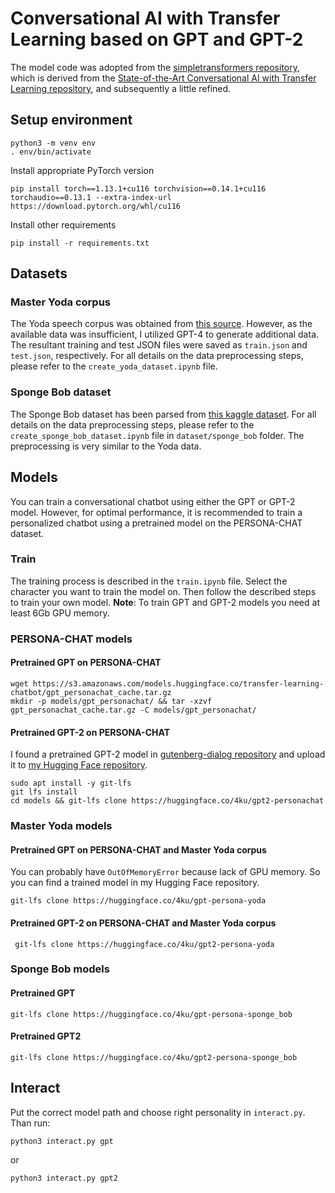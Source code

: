 # Conversational AI with Transfer Learning based on GPT and GPT-2

The model code was adopted from the [simpletransformers repository](https://github.com/ThilinaRajapakse/simpletransformers), which is derived from the [State-of-the-Art Conversational AI with Transfer Learning repository](https://github.com/huggingface/transfer-learning-conv-ai), and subsequently a little refined.

## Setup environment
```
python3 -m venv env
. env/bin/activate
```

Install appropriate PyTorch version
```
pip install torch==1.13.1+cu116 torchvision==0.14.1+cu116 torchaudio==0.13.1 --extra-index-url https://download.pytorch.org/whl/cu116
```

Install other requirements
```
pip install -r requirements.txt
```
## Datasets
### Master Yoda corpus

The Yoda speech corpus was obtained from [this source](https://www.kaggle.com/datasets/stefanocoretta/yoda-speech-corpus). However, as the available data was insufficient, I utilized GPT-4 to generate additional data. The resultant training and test JSON files were saved as `train.json` and `test.json`, respectively. For all details on the data preprocessing steps, please refer to the `create_yoda_dataset.ipynb` file.

### Sponge Bob dataset
The Sponge Bob dataset has been parsed from [this kaggle dataset](https://www.kaggle.com/datasets/mikhailgaerlan/spongebob-squarepants-completed-transcripts). For all details on the data preprocessing steps, please refer to the `create_sponge_bob_dataset.ipynb` file in `dataset/sponge_bob` folder. The preprocessing is very similar to the Yoda data. 

## Models
You can train a conversational chatbot using either the GPT or GPT-2 model. However, for optimal performance, it is recommended to train a personalized chatbot using a pretrained model on the PERSONA-CHAT dataset.

### Train
The training process is described in the `train.ipynb` file. Select the character you want to train the model on. Then follow the described steps to train your own model.
**Note**: To train GPT and GPT-2 models you need at least 6Gb GPU memory.

### PERSONA-CHAT models
#### Pretrained GPT on PERSONA-CHAT

```
wget https://s3.amazonaws.com/models.huggingface.co/transfer-learning-chatbot/gpt_personachat_cache.tar.gz
mkdir -p models/gpt_personachat/ && tar -xzvf gpt_personachat_cache.tar.gz -C models/gpt_personachat/
```

#### Pretrained GPT-2 on PERSONA-CHAT
I found a pretrained GPT-2 model in [gutenberg-dialog repository](https://github.com/ricsinaruto/gutenberg-dialog) and upload it to [my Hugging Face repository](https://huggingface.co/4ku/gpt2-personachat).

```
sudo apt install -y git-lfs
git lfs install
cd models && git-lfs clone https://huggingface.co/4ku/gpt2-personachat
```

### Master Yoda models
#### Pretrained GPT on PERSONA-CHAT and Master Yoda corpus
You can probably have `OutOfMemoryError` because lack of GPU memory. So you can find a trained model in my Hugging Face repository.  
 ```
 git-lfs clone https://huggingface.co/4ku/gpt-persona-yoda
 ```

 #### Pretrained GPT-2 on PERSONA-CHAT and Master Yoda corpus
```
 git-lfs clone https://huggingface.co/4ku/gpt2-persona-yoda
 ```

### Sponge Bob models
#### Pretrained GPT
```
git-lfs clone https://huggingface.co/4ku/gpt-persona-sponge_bob
```

#### Pretrained GPT2
```
git-lfs clone https://huggingface.co/4ku/gpt2-persona-sponge_bob
```

## Interact
Put the correct model path and choose right personality in `interact.py`. Than run:
```
python3 interact.py gpt
```

or

```
python3 interact.py gpt2
```

